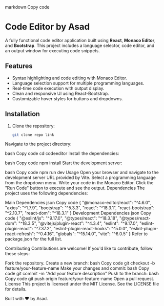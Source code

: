 
markdown
Copy code
# Code Editor by Asad

A fully functional code editor application built using **React**, **Monaco Editor**, and **Bootstrap**. This project includes a language selector, code editor, and an output window for executing code snippets.

## Features

- Syntax highlighting and code editing with Monaco Editor.
- Language selection support for multiple programming languages.
- Real-time code execution with output display.
- Clean and responsive UI using React-Bootstrap.
- Customizable hover styles for buttons and dropdowns.

## Installation

1. Clone the repository:
   ```bash
   git clone repo link
Navigate to the project directory:

bash
Copy code
cd codeeditor
Install the dependencies:

bash
Copy code
npm install
Start the development server:

bash
Copy code
npm run dev
Usage
Open your browser and navigate to the development server URL provided by Vite.
Select a programming language from the dropdown menu.
Write your code in the Monaco Editor.
Click the "Run Code" button to execute and see the output.
Dependencies
The project uses the following dependencies:

Main Dependencies
json
Copy code
{
  "@monaco-editor/react": "^4.6.0",
  "axios": "^1.7.9",
  "bootstrap": "^5.3.3",
  "react": "^18.3.1",
  "react-bootstrap": "^2.10.7",
  "react-dom": "^18.3.1"
}
Development Dependencies
json
Copy code
{
  "@eslint/js": "^9.17.0",
  "@types/react": "^18.3.18",
  "@types/react-dom": "^18.3.5",
  "@vitejs/plugin-react": "^4.3.4",
  "eslint": "^9.17.0",
  "eslint-plugin-react": "^7.37.2",
  "eslint-plugin-react-hooks": "^5.0.0",
  "eslint-plugin-react-refresh": "^0.4.16",
  "globals": "^15.14.0",
  "vite": "^6.0.5"
}
Refer to package.json for the full list.

Contributing
Contributions are welcome! If you'd like to contribute, follow these steps:

Fork the repository.
Create a new branch:
bash
Copy code
git checkout -b feature/your-feature-name
Make your changes and commit:
bash
Copy code
git commit -m "Add your feature description"
Push to the branch:
bash
Copy code
git push origin feature/your-feature-name
Open a pull request.
License
This project is licensed under the MIT License. See the LICENSE file for details.

Built with ❤️ by Asad.







